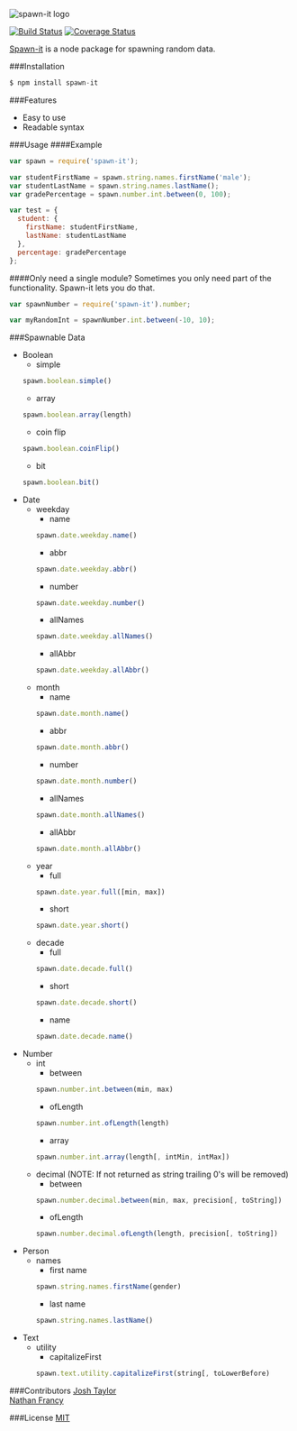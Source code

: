 ![spawn-it logo](https://cdn.rawgit.com/jrtnq514/spawn-it/master/spawn-it.svg)

[![Build Status](https://travis-ci.org/jrtnq514/spawn-it.svg?branch=master)](https://travis-ci.org/jrtnq514/spawn-it)
[![Coverage Status](https://coveralls.io/repos/github/jrtnq514/spawn-it/badge.svg?branch=master)](https://coveralls.io/github/jrtnq514/spawn-it?branch=master)

[Spawn-it](https://github.com/jrtnq514/spawn-it) is a node package for spawning random data.

###Installation
```javascript
$ npm install spawn-it
```
###Features
* Easy to use
* Readable syntax

###Usage
####Example
```javascript
var spawn = require('spawn-it');

var studentFirstName = spawn.string.names.firstName('male');
var studentLastName = spawn.string.names.lastName();
var gradePercentage = spawn.number.int.between(0, 100);

var test = {
  student: {
    firstName: studentFirstName,
    lastName: studentLastName
  },
  percentage: gradePercentage
};
```
####Only need a single module?
Sometimes you only need part of the functionality. Spawn-it lets you do that.
```javascript
var spawnNumber = require('spawn-it').number;

var myRandomInt = spawnNumber.int.between(-10, 10);
```

###Spawnable Data
* Boolean
  * simple
  ```javascript
  spawn.boolean.simple()
  ```
  * array
  ```javascript
  spawn.boolean.array(length)
  ```
  * coin flip
  ```javascript
  spawn.boolean.coinFlip()
  ```
  * bit
  ```javascript
  spawn.boolean.bit()
  ```
* Date
  * weekday
    * name
    ```javascript
    spawn.date.weekday.name()
    ```
    * abbr
    ```javascript
    spawn.date.weekday.abbr()
    ```
    * number
    ```javascript
    spawn.date.weekday.number()
    ```
    * allNames
    ```javascript
    spawn.date.weekday.allNames()
    ```
    * allAbbr
    ```javascript
    spawn.date.weekday.allAbbr()
    ```
  * month
    * name
    ```javascript
    spawn.date.month.name()
    ```
    * abbr
    ```javascript
    spawn.date.month.abbr()
    ```
    * number
    ```javascript
    spawn.date.month.number()
    ```
    * allNames
    ```javascript
    spawn.date.month.allNames()
    ```
    * allAbbr
    ```javascript
    spawn.date.month.allAbbr()
    ```
  * year
    * full
    ```javascript
    spawn.date.year.full([min, max])
    ```
    * short
    ```javascript
    spawn.date.year.short()
    ```
  * decade
    * full
    ```javascript
    spawn.date.decade.full()
    ```
    * short
    ```javascript
    spawn.date.decade.short()
    ```
    * name
    ```javascript
    spawn.date.decade.name()
    ```
* Number
  * int
    * between 
    ```javascript
    spawn.number.int.between(min, max)
    ```
    * ofLength
    ```javascript
    spawn.number.int.ofLength(length)
    ```
    * array
    ```javascript
    spawn.number.int.array(length[, intMin, intMax])
    ```
  * decimal (NOTE: If not returned as string trailing 0's will be removed)
    * between
    ```javascript
    spawn.number.decimal.between(min, max, precision[, toString])
    ```
    * ofLength
    ```javascript
    spawn.number.decimal.ofLength(length, precision[, toString])
    ```
* Person
  * names 
    * first name
    ```javascript
    spawn.string.names.firstName(gender)
    ```
    * last name
    ```javascript
    spawn.string.names.lastName()
    ```
* Text
  * utility 
    * capitalizeFirst
    ```javascript
    spawn.text.utility.capitalizeFirst(string[, toLowerBefore)
    ```
    
###Contributors
[Josh Taylor](https://github.com/jrtnq514)  
[Nathan Francy](https://github.com/nathanfrancy)  

###License
[MIT](https://github.com/jrtnq514/spawn-it/blob/master/LICENSE)
